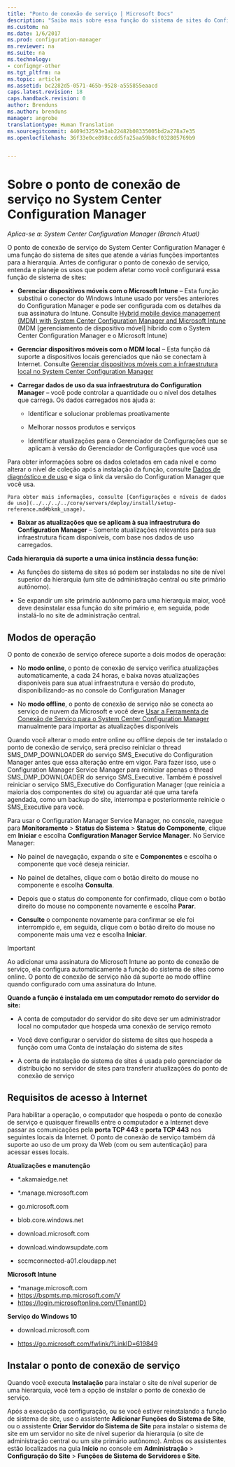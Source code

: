 ```yaml
---
title: "Ponto de conexão de serviço | Microsoft Docs"
description: "Saiba mais sobre essa função do sistema de sites do Configuration Manager, bem como entenda e planeje seus diversos usos."
ms.custom: na
ms.date: 1/6/2017
ms.prod: configuration-manager
ms.reviewer: na
ms.suite: na
ms.technology:
- configmgr-other
ms.tgt_pltfrm: na
ms.topic: article
ms.assetid: bc2282d5-0571-465b-9528-a555855eaacd
caps.latest.revision: 18
caps.handback.revision: 0
author: Brenduns
ms.author: brenduns
manager: angrobe
translationtype: Human Translation
ms.sourcegitcommit: 4409d32593e3ab22482b08335005bd2a278a7e35
ms.openlocfilehash: 36f33e0ce898ccdd5fa25aa59b8cf032805769b9


---
```

# <a name="about-the-service-connection-point-in-system-center-configuration-manager"></a>Sobre o ponto de conexão de serviço no System Center Configuration Manager

*Aplica-se a: System Center Configuration Manager (Branch Atual)*

O ponto de conexão de serviço do System Center Configuration Manager é uma função do sistema de sites que atende a várias funções importantes para a hierarquia. Antes de configurar o ponto de conexão de serviço, entenda e planeje os usos que podem afetar como você configurará essa função de sistema de sites:  

-   **Gerenciar dispositivos móveis com o Microsoft Intune** – Esta função substitui o conector do Windows Intune usado por versões anteriores do Configuration Manager e pode ser configurada com os detalhes da sua assinatura do Intune. Consulte [Hybrid mobile device management (MDM) with System Center Configuration Manager and Microsoft Intune](../../../../mdm/understand/hybrid-mobile-device-management.md) (MDM [gerenciamento de dispositivo móvel] híbrido com o System Center Configuration Manager e o Microsoft Intune)  

-   **Gerenciar dispositivos móveis com o MDM local** – Esta função dá suporte a dispositivos locais gerenciados que não se conectam à Internet. Consulte [Gerenciar dispositivos móveis com a infraestrutura local no System Center Configuration Manager](../../../../mdm/understand/manage-mobile-devices-with-on-premises-infrastructure.md)  

-   **Carregar dados de uso da sua infraestrutura do Configuration Manager** – você pode controlar a quantidade ou o nível dos detalhes que carrega. Os dados carregados nos ajuda a:  

    -   Identificar e solucionar problemas proativamente  

    -   Melhorar nossos produtos e serviços  

    -   Identificar atualizações para o Gerenciador de Configurações que se aplicam à versão do Gerenciador de Configurações que você usa  

  Para obter informações sobre os dados coletados em cada nível e como alterar o nível de coleção após a instalação da função, consulte [Dados de diagnóstico e de uso](/sccm/core/plan-design/diagnostics/diagnostics-and-usage-data) e siga o link da versão do Configuration Manager que você usa.  

    Para obter mais informações, consulte [Configurações e níveis de dados de uso](../../../../core/servers/deploy/install/setup-reference.md#bkmk_usage).  

-   **Baixar as atualizações que se aplicam à sua infraestrutura do Configuration Manager** – Somente atualizações relevantes para sua infraestrutura ficam disponíveis, com base nos dados de uso carregados.  

 **Cada hierarquia dá suporte a uma única instância dessa função:**  

-   As funções do sistema de sites só podem ser instaladas no site de nível superior da hierarquia (um site de administração central ou site primário autônomo).  

-   Se expandir um site primário autônomo para uma hierarquia maior, você deve desinstalar essa função do site primário e, em seguida, pode instalá-lo no site de administração central.  

##  <a name="a-namebkmkmodesa-modes-of-operation"></a><a name="bkmk_modes"></a> Modos de operação  
 O ponto de conexão de serviço oferece suporte a dois modos de operação:  

-   No **modo online**, o ponto de conexão de serviço verifica atualizações automaticamente, a cada 24 horas, e baixa novas atualizações disponíveis para sua atual infraestrutura e versão do produto, disponibilizando-as no console do Configuration Manager  

-   No **modo offline**, o ponto de conexão de serviço não se conecta ao serviço de nuvem da Microsoft e você deve [Usar a Ferramenta de Conexão de Serviço para o System Center Configuration Manager](../../../../core/servers/manage/use-the-service-connection-tool.md) manualmente para importar as atualizações disponíveis  

Quando você alterar o modo entre online ou offline depois de ter instalado o ponto de conexão de serviço, será preciso reiniciar o thread SMS_DMP_DOWNLOADER do serviço SMS_Executive do Configuration Manager antes que essa alteração entre em vigor.  Para fazer isso, use o Configuration Manager Service Manager para reiniciar apenas o thread SMS_DMP_DOWNLOADER do serviço SMS_Executive.  Também é possível reiniciar o serviço SMS_Executive do Configuration Manager (que reinicia a maioria dos componentes do site) ou aguardar até que uma tarefa agendada, como um backup do site, interrompa e posteriormente reinicie o SMS_Executive para você.  

Para usar o Configuration Manager Service Manager, no console, navegue para **Monitoramento** > **Status do Sistema** > **Status do Componente**, clique em **Iniciar** e escolha **Configuration Manager Service Manager**.  No Service Manager:  

-   No painel de navegação, expanda o site e **Componentes** e escolha o componente que você deseja reiniciar.  

-   No painel de detalhes, clique com o botão direito do mouse no componente e escolha **Consulta**.  

-   Depois que o status do componente for confirmado, clique com o botão direito do mouse no componente novamente e escolha **Parar**.  

-   **Consulte** o componente novamente para confirmar se ele foi interrompido e, em seguida, clique com o botão direito do mouse no componente mais uma vez e escolha **Iniciar**.  

> [!IMPORTANT]  
>  Ao adicionar uma assinatura do Microsoft Intune ao ponto de conexão de serviço, ela configura automaticamente a função do sistema de sites como online. O ponto de conexão de serviço não dá suporte ao modo offline quando configurado com uma assinatura do Intune.  

**Quando a função é instalada em um computador remoto do servidor do site:**  

-   A conta de computador do servidor do site deve ser um administrador local no computador que hospeda uma conexão de serviço remoto

-   Você deve configurar o servidor do sistema de sites que hospeda a função com uma Conta de instalação do sistema de sites  

-   A conta de instalação do sistema de sites é usada pelo gerenciador de distribuição no servidor de sites para transferir atualizações do ponto de conexão de serviço

##  <a name="a-namebkmkurlsa-internet-access-requirements"></a><a name="bkmk_urls"></a> Requisitos de acesso à Internet  
Para habilitar a operação, o computador que hospeda o ponto de conexão de serviço e quaisquer firewalls entre o computador e a Internet deve passar as comunicações pela **porta TCP 443** e **porta TCP 443** nos seguintes locais da Internet. O ponto de conexão de serviço também dá suporte ao uso de um proxy da Web (com ou sem autenticação) para acessar esses locais.  

**Atualizações e manutenção**  

-   *.akamaiedge.net  

-   *.manage.microsoft.com

-   go.microsoft.com

-   blob.core.windows.net  

-   download.microsoft.com  

-   download.windowsupdate.com

-   sccmconnected-a01.cloudapp.net  

**Microsoft Intune**  

-   *manage.microsoft.com  
-   https://bspmts.mp.microsoft.com/V
-   https://login.microsoftonline.com/{TenantID}


**Serviço do Windows 10**  

-   download.microsoft.com  

-   https://go.microsoft.com/fwlink/?LinkID=619849  

## <a name="install-the-service-connection-point"></a>Instalar o ponto de conexão de serviço
Quando você executa **Instalação** para instalar o site de nível superior de uma hierarquia, você tem a opção de instalar o ponto de conexão de serviço.

Após a execução da configuração, ou se você estiver reinstalando a função de sistema de site, use o assistente **Adicionar Funções do Sistema de Site**, ou o assistente **Criar Servidor do Sistema de Site** para instalar o sistema de site em um servidor no site de nível superior da hierarquia (o site de administração central ou um site primário autônomo).  Ambos os assistentes estão localizados na guia **Início** no console em **Administração** > **Configuração do Site** > **Funções de Sistema de Servidores e Site**.



<!--HONumber=Jan17_HO1-->


